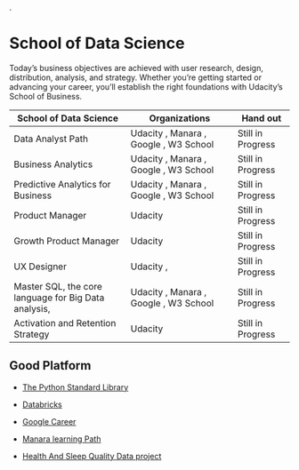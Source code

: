 
.

# School of Data Science


Today’s business objectives are achieved with user research, design, distribution, analysis, and strategy. Whether you’re getting started or advancing your career, you’ll establish the right foundations with Udacity’s School of Business.



| **School of Data Science** | Organizations | Hand out |
| ------------ | ------------ | ------------ |
|  Data Analyst Path |     Udacity  ,  Manara , Google , W3 School   |       Still in Progress       |
|  Business Analytics |    Udacity  ,  Manara , Google , W3 School      |       Still in Progress       |
|  Predictive Analytics for Business |     Udacity  ,  Manara , Google , W3 School       |       Still in Progress       |
| Product Manager |     Udacity      |      Still in Progress        |
| Growth Product Manager |     Udacity      |      Still in Progress        |
| UX Designer |     Udacity  ,     |       Still in Progress       |
| Master SQL, the core language for Big Data analysis, |     Udacity  ,  Manara , Google , W3 School     |        Still in Progress          |
| Activation and Retention Strategy |     Udacity    |       Still in Progress          |



## Good Platform 



- [The Python Standard Library](https://docs.python.org/3/library/stdtypes.html)


- [Databricks ](https://databricks.com/try-databricks)

- [Google Career](https://www.abdelrahman-academy.com/2021/03/googlecertification%20.html)


- [Manara learning Path](https://app.manara.tech/learning/18/54/232)

- [Health And Sleep Quality Data project](https://learn.udacity.com/paid-courses/cd12638/lessons/af144e8f-ada1-4726-81e3-e69a915d0934/concepts/af144e8f-ada1-4726-81e3-e69a915d0934-submit-project?program_version=construction&program_locale=en-us&lesson_tab=lesson) 
